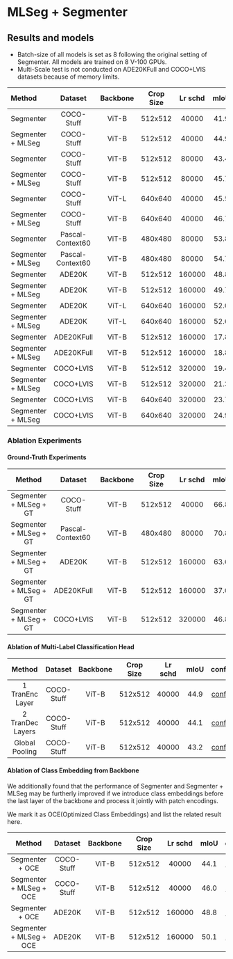 # MLSeg + Segmenter

## Results and models

* Batch-size of all models is set as 8 following the original setting of Segmenter. All models are trained on 8 V-100 GPUs.
* Multi-Scale test is not conducted on ADE20KFull and COCO+LVIS datasets because of memory limits.

| Method | Dataset | Backbone | Crop Size | Lr schd |  mIoU | mIoU(ms+flip) | config | download |
|:---|:---:|:---:|:---:|:---:|:---:|:---:|:---:|:---:|
| Segmenter | COCO-Stuff | ViT-B | 512x512 | 40000 | 41.9 | 43.8 | [config](segmenter-ori_vit-b16_512x512_40k_coco-stuff10k.py) | -
| Segmenter + MLSeg | COCO-Stuff | ViT-B | 512x512 | 40000 | 44.9 | 46.2 | [config](segmenter-ori_mlseg_vit-b16_512x512_40k_coco-stuff10k.py) | -
| Segmenter | COCO-Stuff | ViT-B | 512x512 | 80000 | 43.4 | 45.2 | [config](segmenter-ori_vit-b16_512x512_80k_coco-stuff10k.py) | -
| Segmenter + MLSeg | COCO-Stuff | ViT-B | 512x512 | 80000 | 45.7 | 46.7 | [config](segmenter-ori_mlseg_vit-b16_512x512_80k_coco-stuff10k.py) | -
| Segmenter | COCO-Stuff | ViT-L | 640x640 | 40000 | 45.5 | 47.1 | - | -
| Segmenter + MLSeg | COCO-Stuff | ViT-B | 640x640 | 40000 | 46.7 | 47.9 | - | -
| Segmenter | Pascal-Context60 | ViT-B | 480x480 | 80000 | 53.8 | 54.6 | [config](segmenter-ori_vit-b16_480x480_80k_pascal-context.py) | -
| Segmenter + MLSeg | Pascal-Context60 | ViT-B | 480x480 | 80000 | 54.7 | 55.4 | [config](segmenter-ori_mlseg_vit-b16_480x480_80k_pascal-context.py) | - 
| Segmenter | ADE20K | ViT-B | 512x512 | 160000 | 48.8 | 50.7 | [config](segmenter-ori_vit-b16_512x512_160k_ade20k.py) | -
| Segmenter + MLSeg | ADE20K | ViT-B | 512x512 | 160000 | 49.7 | 51.4 | [config](segmenter-ori_mlseg_vit-b16_512x512_160k_ade20k.py) | -
| Segmenter | ADE20K | ViT-L | 640x640 | 160000 | 52.0 | 53.6 | [config](segmenter-ori_vit-l16_640x640_160k_ade20k.py) | -
| Segmenter + MLSeg | ADE20K | ViT-L | 640x640 | 160000 | 52.6 | 54.4 | [config](segmenter-ori_mlseg_vit-b16_512x512_160k_ade20k.py) | -
| Segmenter | ADE20KFull | ViT-B | 512x512 | 160000 | 17.8 | - | [config](segmenter-ori_vit-b16_512x512_160k_ade20kfull.py) | -
| Segmenter + MLSeg | ADE20KFull | ViT-B | 512x512 | 160000 | 18.8 | - | [config](segmenter-ori_mlseg_vit-b16_512x512_160k_ade20kfull.py) | -
| Segmenter | COCO+LVIS | ViT-B | 512x512 | 320000 | 19.4 | - | [config](segmenter-ori_vit-b16_512x512_320k_lvis.py) | -
| Segmenter + MLSeg | COCO+LVIS | ViT-B | 512x512 | 320000 | 21.3 | - | [config](segmenter-ori_mlseg_vit-b16_512x512_320k_lvis.py) | -
| Segmenter | COCO+LVIS | ViT-B | 640x640 | 320000 | 23.7 | - | - | -
| Segmenter + MLSeg | COCO+LVIS | ViT-B | 640x640 | 320000 | 24.9 | - | - | -


### Ablation Experiments

#### Ground-Truth Experiments
| Method | Dataset | Backbone | Crop Size | Lr schd | mIoU | config | download |
|:---:|:---:|:---:|:---:|:---:|:---:|:---:|:---:|
| Segmenter + MLSeg + GT | COCO-Stuff | ViT-B | 512x512 | 40000 | 66.8 | [config](segmenter-ori_mlseg_gt_vit-b16_512x512_40k_coco-stuff10k.py) | -
| Segmenter + MLSeg + GT | Pascal-Context60 | ViT-B | 480x480 | 80000 | 70.8 | [config](segmenter-ori_mlseg_vit-b16_480x480_80k_pascal-context.py) | -
| Segmenter + MLSeg + GT | ADE20K | ViT-B | 512x512 | 160000 | 63.6 | [config](segmenter-ori_mlseg_gt_vit-b16_512x512_160k_ade20k.py) | -
| Segmenter + MLSeg + GT| ADE20KFull | ViT-B | 512x512 | 160000 | 37.0 | [config](segmenter-ori_mlseg_gt_vit-b16_512x512_160k_ade20kfull.py) | -
| Segmenter + MLSeg + GT| COCO+LVIS | ViT-B | 512x512 | 320000 | 46.8 | [config](segmenter-ori_mlseg_gt_vit-b16_512x512_320k_lvis.py) | -

#### Ablation of Multi-Label Classification Head
| Method | Dataset | Backbone | Crop Size | Lr schd | mIoU | config | download |
|:---:|:---:|:---:|:---:|:---:|:---:|:---:|:---:|
| 1 TranEnc Layer | COCO-Stuff | ViT-B | 512x512 | 40000 | 44.9 | [config](segmenter-ori_mlseg_vit-b16_512x512_40k_coco-stuff10k.py) | -
| 2 TranDec Layers | COCO-Stuff | ViT-B | 512x512 | 40000 | 44.1 | [config](segmenter-ori_mlseg_vit-b16_512x512_40k_coco-stuff10k.py) | -
| Global Pooling | COCO-Stuff | ViT-B | 512x512 | 40000 | 43.2 | [config](segmenter-ori_mlseg_vit-b16_512x512_40k_coco-stuff10k.py) | -

#### Ablation of Class Embedding from Backbone
We additionally found that the performance of Segmenter and Segmenter + MLSeg may be furtherly improved if we introduce class embeddings before the last layer of the backbone and process it jointly with patch encodings. 

We mark it as OCE(Optimized Class Embeddings) and list the related result here. 

| Method | Dataset | Backbone | Crop Size | Lr schd | mIoU | config | download |
|:---:|:---:|:---:|:---:|:---:|:---:|:---:|:---:|
| Segmenter + OCE | COCO-Stuff | ViT-B | 512x512 | 40000 | 44.1 | [config](segmenter-ori_backbone-cls-emb_vit-b16_512x512_40k_coco-stuff10k.py) | -
| Segmenter + MLSeg + OCE | COCO-Stuff | ViT-B | 512x512 | 40000 | 46.0 | [config](segmenter-ori_mlseg_backbone-cls-emb_vit-b16_512x512_40k_coco-stuff10k.py) | -
| Segmenter + OCE | ADE20K | ViT-B | 512x512 | 160000 | 48.8 | [config](segmenter-ori_backbone-cls-emb_vit-b16_512x512_160k_ade20k.py) | -
| Segmenter + MLSeg + OCE | ADE20K | ViT-B | 512x512 | 160000 | 50.1 | [config](segmenter-ori_mlseg_backbone-cls-emb_vit-b16_512x512_160k_ade20k.py) | -
